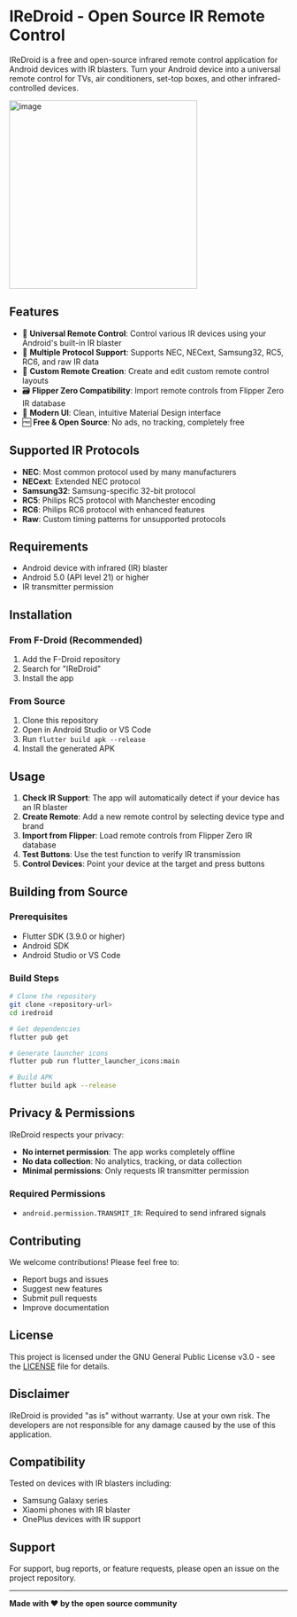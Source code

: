 # IReDroid - Open Source IR Remote Control

IReDroid is a free and open-source infrared remote control application for Android devices with IR blasters. Turn your Android device into a universal remote control for TVs, air conditioners, set-top boxes, and other infrared-controlled devices.

<img width="340" height="auto" alt="image" src="https://github.com/user-attachments/assets/3c237693-be8a-460c-82f8-3e36d9aad9ea" />

## Features

- 📱 **Universal Remote Control**: Control various IR devices using your Android's built-in IR blaster
- 🔧 **Multiple Protocol Support**: Supports NEC, NECext, Samsung32, RC5, RC6, and raw IR data
- 📂 **Custom Remote Creation**: Create and edit custom remote control layouts
- 🗃️ **Flipper Zero Compatibility**: Import remote controls from Flipper Zero IR database
- 🎨 **Modern UI**: Clean, intuitive Material Design interface
- 🆓 **Free & Open Source**: No ads, no tracking, completely free

## Supported IR Protocols

- **NEC**: Most common protocol used by many manufacturers
- **NECext**: Extended NEC protocol
- **Samsung32**: Samsung-specific 32-bit protocol
- **RC5**: Philips RC5 protocol with Manchester encoding
- **RC6**: Philips RC6 protocol with enhanced features
- **Raw**: Custom timing patterns for unsupported protocols

## Requirements

- Android device with infrared (IR) blaster
- Android 5.0 (API level 21) or higher
- IR transmitter permission

## Installation

### From F-Droid (Recommended)
1. Add the F-Droid repository
2. Search for "IReDroid"
3. Install the app

### From Source
1. Clone this repository
2. Open in Android Studio or VS Code
3. Run `flutter build apk --release`
4. Install the generated APK

## Usage

1. **Check IR Support**: The app will automatically detect if your device has an IR blaster
2. **Create Remote**: Add a new remote control by selecting device type and brand
3. **Import from Flipper**: Load remote controls from Flipper Zero IR database
4. **Test Buttons**: Use the test function to verify IR transmission
5. **Control Devices**: Point your device at the target and press buttons

## Building from Source

### Prerequisites
- Flutter SDK (3.9.0 or higher)
- Android SDK
- Android Studio or VS Code

### Build Steps
```bash
# Clone the repository
git clone <repository-url>
cd iredroid

# Get dependencies
flutter pub get

# Generate launcher icons
flutter pub run flutter_launcher_icons:main

# Build APK
flutter build apk --release
```

## Privacy & Permissions

IReDroid respects your privacy:
- **No internet permission**: The app works completely offline
- **No data collection**: No analytics, tracking, or data collection
- **Minimal permissions**: Only requests IR transmitter permission

### Required Permissions
- `android.permission.TRANSMIT_IR`: Required to send infrared signals

## Contributing

We welcome contributions! Please feel free to:
- Report bugs and issues
- Suggest new features
- Submit pull requests
- Improve documentation

## License

This project is licensed under the GNU General Public License v3.0 - see the [LICENSE](LICENSE) file for details.

## Disclaimer

IReDroid is provided "as is" without warranty. Use at your own risk. The developers are not responsible for any damage caused by the use of this application.

## Compatibility

Tested on devices with IR blasters including:
- Samsung Galaxy series
- Xiaomi phones with IR blaster
- OnePlus devices with IR support

## Support

For support, bug reports, or feature requests, please open an issue on the project repository.

---

**Made with ❤️ by the open source community**
